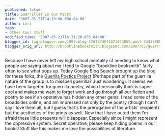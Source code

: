 ```yaml
---
published: false
title: Guerrillas In Our Midst
date: '2007-05-21T14:18:00.000-04:00'
author: Lori
tags:
- Other Cool Stuff
modified_time: '2007-05-21T16:31:20.835-04:00'
blogger_id: tag:blogger.com,1999:blog-5767374071871443859.post-6343888972242458877
blogger_orig_url: http://brooklinebooksmith.blogspot.com/2007/05/guerrillas-in-our-midst.html
---
```


Because I have never left my high school mentality of needing to know what people are saying about me I tend to Google "brookline booksmith" fairly often to see what pops up. Today Google Blog Search brought up the blog for these folks, the <a href="http://guerillapoetics.org/">Guerilla Poetics Project</a> (Perhaps part of the guerrilla nature of the group is to misspell guerrilla? Just wondering). It seems we have been targeted for guerrilla poetry, which I personally think is super-cool and makes me want to forget work and go through all our fiction and poetry to see if an operative has hidden any other gems. I read some of the broadsides online, and am impressed not only by the poetry (though I can't say I love them all, but I guess that's the prerogative of the artists' recipient) but the aesthetics of the prints as well. Now that I have outed them I'm afraid these little presents will disappear. Especially since I might represent the oppressive system. Secret operative, please keep hiding poems in our books! Stuff like this makes me love the possibilities of literature.